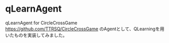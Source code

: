 # qLearnAgent
qLearnAgent for CircleCrossGame
https://github.com/TTRSQ/CircleCrossGame のAgentとして、QLearningを用いたものを実装してみました。
